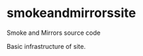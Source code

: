 smokeandmirrorssite
===================

Smoke and Mirrors source code

Basic infrastructure of site.
